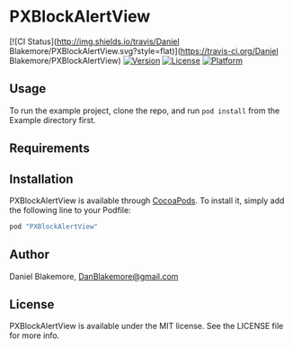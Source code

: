 # PXBlockAlertView

[![CI Status](http://img.shields.io/travis/Daniel Blakemore/PXBlockAlertView.svg?style=flat)](https://travis-ci.org/Daniel Blakemore/PXBlockAlertView)
[![Version](https://img.shields.io/cocoapods/v/PXBlockAlertView.svg?style=flat)](http://cocoapods.org/pods/PXBlockAlertView)
[![License](https://img.shields.io/cocoapods/l/PXBlockAlertView.svg?style=flat)](http://cocoapods.org/pods/PXBlockAlertView)
[![Platform](https://img.shields.io/cocoapods/p/PXBlockAlertView.svg?style=flat)](http://cocoapods.org/pods/PXBlockAlertView)

## Usage

To run the example project, clone the repo, and run `pod install` from the Example directory first.

## Requirements

## Installation

PXBlockAlertView is available through [CocoaPods](http://cocoapods.org). To install
it, simply add the following line to your Podfile:

```ruby
pod "PXBlockAlertView"
```

## Author

Daniel Blakemore, DanBlakemore@gmail.com

## License

PXBlockAlertView is available under the MIT license. See the LICENSE file for more info.
